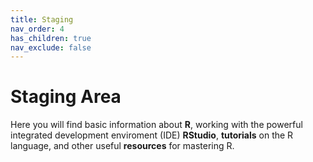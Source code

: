 ```yaml
---
title: Staging
nav_order: 4
has_children: true
nav_exclude: false
---
```


# Staging Area

Here you will find basic information about **R**, working with the powerful integrated development enviroment (IDE) **RStudio**, **tutorials** on the R language, and other useful **resources** for mastering R.

